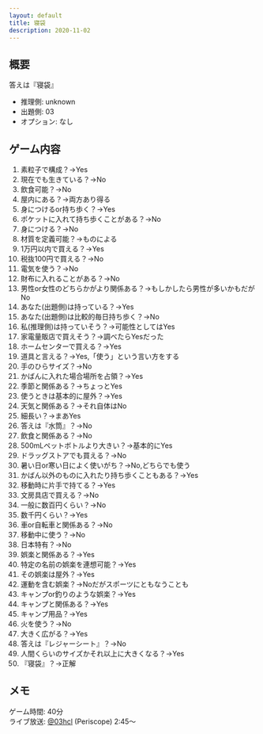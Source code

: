 ```yaml
---
layout: default
title: 寝袋
description: 2020-11-02
---
```


## 概要

答えは『寝袋』

- 推理側: unknown
- 出題側: 03
- オプション: なし

## ゲーム内容

1. 素粒子で構成？→Yes
2. 現在でも生きている？→No
3. 飲食可能？→No
4. 屋内にある？→両方あり得る
5. 身につけるor持ち歩く？→Yes
6. ポケットに入れて持ち歩くことがある？→No
7. 身につける？→No
8. 材質を定義可能？→ものによる
9. 1万円以内で買える？→Yes
10. 税抜100円で買える？→No
11. 電気を使う？→No
12. 財布に入れることがある？→No
13. 男性or女性のどちらかがより関係ある？→もしかしたら男性が多いかもだがNo
14. あなた(出題側)は持っている？→Yes
15. あなた(出題側)は比較的毎日持ち歩く？→No
16. 私(推理側)は持っていそう？→可能性としてはYes
17. 家電量販店で買えそう？→調べたらYesだった
18. ホームセンターで買える？→Yes
19. 道具と言える？→Yes,「使う」という言い方をする
20. 手のひらサイズ？→No
21. かばんに入れた場合場所を占領？→Yes
22. 季節と関係ある？→ちょっとYes
23. 使うときは基本的に屋外？→Yes
24. 天気と関係ある？→それ自体はNo
25. 細長い？→まあYes
26. 答えは『水筒』？→No
27. 飲食と関係ある？→No
28. 500mLペットボトルより大きい？→基本的にYes
29. ドラッグストアでも買える？→No
30. 暑い日or寒い日によく使いがち？→No,どちらでも使う
31. かばん以外のものに入れたり持ち歩くこともある？→Yes
32. 移動時に片手で持てる？→Yes
33. 文房具店で買える？→No
34. 一般に数百円くらい？→No
35. 数千円くらい？→Yes
36. 車or自転車と関係ある？→No
37. 移動中に使う？→No
38. 日本特有？→No
39. 娯楽と関係ある？→Yes
40. 特定の名前の娯楽を連想可能？→Yes
41. その娯楽は屋外？→Yes
42. 運動を含む娯楽？→Noだがスポーツにともなうことも
43. キャンプor釣りのような娯楽？→Yes
44. キャンプと関係ある？→Yes
45. キャンプ用品？→Yes
46. 火を使う？→No
47. 大きく広がる？→Yes
48. 答えは『レジャーシート』？→No
49. 人間くらいのサイズかそれ以上に大きくなる？→Yes
50. 『寝袋』？→正解

## メモ

ゲーム時間: 40分  
ライブ放送: [@03hcl](https://www.periscope.tv/03hcl/1OdKrWDgpBkGX?t=2m45s) (Periscope) 2:45～
